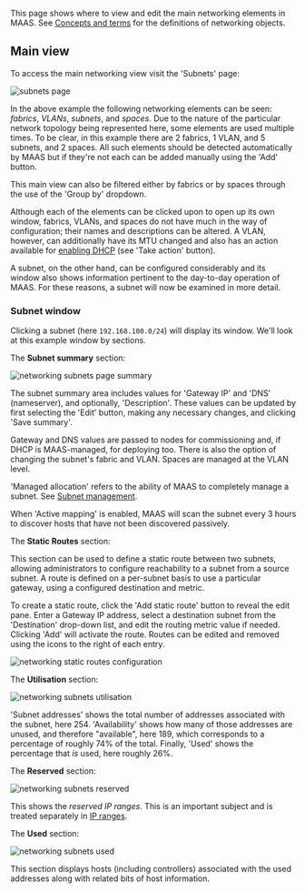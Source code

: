 <!--
Todo:
- Bug check: https://goo.gl/mPKBRl
- Not sure about the purpose of "deleting" a subnet. Won't it reappear eventually?
-->
This page shows where to view and edit the main networking elements in MAAS. See [Concepts and terms](intro-concepts.md) for the definitions of networking objects.

<h2 id="heading--main-view">Main view</h2>

To access the main networking view visit the 'Subnets' page:

![subnets page](../media/installconfig-networking__2.4_subnets.png)

In the above example the following networking elements can be seen: *fabrics*, *VLANs*, *subnets*, and *spaces*. Due to the nature of the particular network topology being represented here, some elements are used multiple times. To be clear, in this example there are 2 fabrics, 1 VLAN, and 5 subnets, and 2 spaces. All such elements should be detected automatically by MAAS but if they're not each can be added manually using the 'Add' button.

This main view can also be filtered either by fabrics or by spaces through the use of the 'Group by' dropdown.

Although each of the elements can be clicked upon to open up its own window, fabrics, VLANs, and spaces do not have much in the way of configuration; their names and descriptions can be altered. A VLAN, however, can additionally have its MTU changed and also has an action available for [enabling DHCP](installconfig-network-dhcp.md#heading--enabling-dhcp) (see 'Take action' button).

A subnet, on the other hand, can be configured considerably and its window also shows information pertinent to the day-to-day operation of MAAS. For these reasons, a subnet will now be examined in more detail.

<h3 id="heading--subnet-window">Subnet window</h3>

Clicking a subnet (here `192.168.100.0/24`) will display its window. We'll look at this example window by sections.

The **Subnet summary** section:

![networking subnets page summary](../media/installconfig-networking__2.4_subnets-summary.png)

The subnet summary area includes values for 'Gateway IP' and 'DNS' (nameserver), and optionally, 'Description'. These values can be updated by first selecting the 'Edit' button, making any necessary changes, and clicking 'Save summary'.

Gateway and DNS values are passed to nodes for commissioning and, if DHCP is MAAS-managed, for deploying too. There is also the option of changing the subnet's fabric and VLAN. Spaces are managed at the VLAN level.

'Managed allocation' refers to the ability of MAAS to completely manage a subnet. See [Subnet management](installconfig-network-subnet-management.md).

When 'Active mapping' is enabled, MAAS will scan the subnet every 3 hours to discover hosts that have not been discovered passively.

The **Static Routes** section:

This section can be used to define a static route between two subnets, allowing administrators to configure reachability to a subnet from a source subnet. A route is defined on a per-subnet basis to use a particular gateway, using a configured destination and metric.

To create a static route, click the 'Add static route' button to reveal the edit pane. Enter a Gateway IP address, select a destination subnet from the 'Destination' drop-down list, and edit the routing metric value if needed. Clicking 'Add' will activate the route. Routes can be edited and removed using the icons to the right of each entry.

![networking static routes configuration](../media/installconfig-networking__2.4_subnets-routes.png)

The **Utilisation** section:

![networking subnets utilisation](../media/installconfig-networking__2.4_subnets-utilisation.png)

'Subnet addresses' shows the total number of addresses associated with the subnet, here 254. 'Availability' shows how many of those addresses are unused, and therefore "available", here 189, which corresponds to a percentage of roughly 74% of the total. Finally, 'Used' shows the percentage that *is* used, here roughly 26%.

The **Reserved** section:

![networking subnets reserved](../media/installconfig-networking__2.4_subnets-reserved.png)

This shows the *reserved IP ranges*. This is an important subject and is treated separately in [IP ranges](installconfig-network-ipranges.md).

The **Used** section:

![networking subnets used](../media/installconfig-networking__2.4_subnets-used.png)

This section displays hosts (including controllers) associated with the used addresses along with related bits of host information.

<!-- LINKS -->

